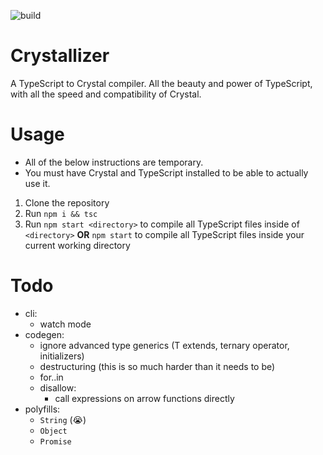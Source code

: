 ![build](https://github.com/R-unic/crystallizer/actions/workflows/test.yml/badge.svg)
# Crystallizer
A TypeScript to Crystal compiler. All the beauty and power of TypeScript, with all the speed and compatibility of Crystal.

# Usage
* All of the below instructions are temporary.
* You must have Crystal and TypeScript installed to be able to actually use it.

1. Clone the repository
2. Run `npm i && tsc`
3. Run `npm start <directory>` to compile all TypeScript files inside of `<directory>` **OR** `npm start` to compile all TypeScript files inside your current working directory

# Todo

- cli:
  - watch mode
- codegen:
  - ignore advanced type generics (T extends, ternary operator, initializers)
  - destructuring (this is so much harder than it needs to be)
  - for..in
  - disallow:
    - call expressions on arrow functions directly
- polyfills:
  - `String` (😭)
  - `Object`
  - `Promise`